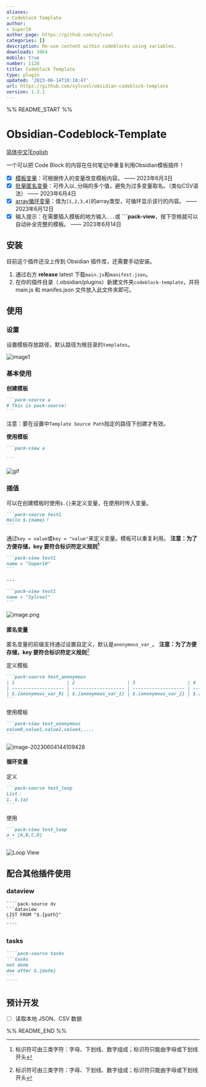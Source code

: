 ```yaml
---
aliases:
- Codeblock Template
author:
- Super10
author_page: https://github.com/sylcool
categories: []
description: Re-use content within codeblocks using variables.
downloads: 3064
mobile: true
number: 1128
title: Codeblock Template
type: plugin
updated: '2023-06-14T10:18:47'
url: https://github.com/sylcool/obsidian-codeblock-template
version: 1.3.1
---
```


%% README_START %%

# Obsidian-Codeblock-Template

[简体中文](./README.md)|[English](./README_EN.md)

一个可以把 Code Block 的内容在任何笔记中重复利用Obsidian模板插件！
- [x] [模板变量](#插值)：可根据传入的变量改变模板内容。 —— 2023年6月3日
- [x] [批量匿名变量](#匿名变量)：可传入以`,`分隔的多个值，避免为过多变量取名。（类似CSV语法） —— 2023年6月4日
- [x] [array循环变量](#循环变量)：值为`[1,2,3,4]`的array类型，可循环显示该行的内容。 —— 2023年6月12日
- [x] 输入提示：在需要插入模板的地方输入`...`或 **\`\`\`pack-view**，按下空格就可以自动补全完整的模板。 —— 2023年6月14日

## 安装

目前这个插件还没上传到 Obsidian 插件库，还需要手动安装。

1. 通过右方 **release** latest 下载`main.js`和`manifest.json`。
2. 在你的插件目录（.obsidian/plugins）新建文件夹`codeblock-template`，并将 main.js 和 manifes.json 文件放入此文件夹即可。

## 使用

### 设置

设置模板存放路径，默认路径为根目录的`templates`。

![image1](https://raw.githubusercontent.com/sylcool/obsidian-codeblock-template/HEAD/assets/image1.png)

### 基本使用

**创建模板**

````markdown
```pack-source a
# This is pack-source!
```
````

注意：要在设置中`Template Source Path`指定的路径下创建才有效。

**使用模板**

````markdown
```pack-view a

```
````

![gif](https://raw.githubusercontent.com/sylcool/obsidian-codeblock-template/HEAD/assets/image2.gif)

### 插值

可以在创建模板时使用`$.{}`来定义变量，在使用时传入变量。

````markdown
```pack-source test1
Hello $.{name}！
```
````

通过`key = value`或`key = "value"`来定义变量。模板可以重复利用。
**注意：为了方便存储，key 要符合标识符定义规则[^1]**

````markdown
```pack-view test1
name = "Super10"
```

---

```pack-view test1
name = "Sylcool"
```
````

![image.png](https://raw.githubusercontent.com/sylcool/obsidian-codeblock-template/HEAD/assets/Snipaste_2023-06-07_12-55-53.png)


#### 匿名变量

匿名变量的前缀支持通过设置自定义，默认是`anonymous_var_`。
**注意：为了方便存储，key 要符合标识符定义规则**[^1]

定义模板

````markdown
```pack-source test_anonymous
| 1                   | 2                   | 3                   | 4                   | 5                   |
| ------------------- | ------------------- | ------------------- | ------------------- | ------------------- |
| $.{anonymous_var_0} | $.{anonymous_var_1} | $.{anonymous_var_2} | $.{anonymous_var_3} | $.{anonymous_var_4} |
```
````

使用模板

````markdown
```pack-view test_anonymous
value0,value1,value2,value4,....
```
````

![image-20230604144109428](https://raw.githubusercontent.com/sylcool/obsidian-codeblock-template/HEAD/assets/image-20230604144109428.png)

#### 循环变量
定义
````markdown
```pack-source test_loop
List：
1. $.{a}
```
````

使用
````markdown
```pack-view test_loop
a = [A,B,C,D]
```
````
![Loop View](https://raw.githubusercontent.com/sylcool/obsidian-codeblock-template/HEAD/assets/loop.png)


## 配合其他插件使用

### dataview

`````
````pack-source dv
```dataview
LIST FROM "$.{path}"
```
````
`````

### tasks

`````markdown
````pack-source tasks
```tasks
not done
due after $.{date}
```
````
`````

## 预计开发

-   [ ] 读取本地 JSON、CSV 数据

[^1]: 标识符可由三类字符：字母、下划线、数字组成；标识符只能由字母或下划线开头


%% README_END %%